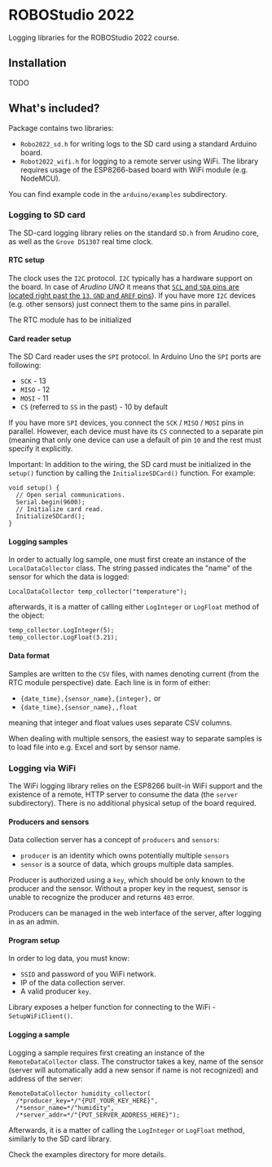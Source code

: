 # ROBOStudio 2022

Logging libraries for the ROBOStudio 2022 course.

## Installation

TODO

## What's included?

Package contains two libraries:

- `Robo2022_sd.h` for writing logs to the SD card using a standard Arduino
  board.
- `Robot2022_wifi.h` for logging to a remote server using WiFi. The library
  requires usage of the ESP8266-based board with WiFi module (e.g. NodeMCU).

You can find example code in the `arduino/examples` subdirectory.

### Logging to SD card

The SD-card logging library relies on the standard `SD.h` from Arudino core,
as well as the `Grove DS1307` real time clock.

#### RTC setup

The clock uses the `I2C` protocol. `I2C` typically has a hardware support on the
board. In case of *Arudino UNO* it means that [`SCL` and `SDA` pins are located
right past the `13`, `GND` and `AREF` pins](
https://docs.arduino.cc/static/5fa18e7fb884a8f6381a54dae4d87551/29114/uno-i2c.png)).
If you have more `I2C` devices (e.g. other sensors) just connect them to the
same pins in parallel.

The RTC module has to be initialized

#### Card reader setup

The SD Card reader uses the `SPI` protocol. In Arduino Uno the `SPI` ports are
following:
- `SCK` - 13
- `MISO` - 12
- `MOSI` - 11
- `CS` (referred to `SS` in the past) - 10 by default

If you have more `SPI` devices, you connect the `SCK` / `MISO` / `MOSI` pins in
parallel. However, each device must have its `CS` connected to a separate pin
(meaning that only one device can use a default of pin `10` and the rest must
specify it explicitly.

Important: In addition to the wiring, the SD card must be initialized in the
`setup()` function by calling the `InitializeSDCard()` function. For example:

```
void setup() {
  // Open serial communications.
  Serial.begin(9600);
  // Initialize card read.
  InitializeSDCard();
}
```

#### Logging samples

In order to actually log sample, one must first create an instance of the
`LocalDataCollector` class. The string passed indicates the "name" of the sensor
for which the data is logged:

```
LocalDataCollector temp_collector("temperature");
```

afterwards, it is a matter of calling either `LogInteger` or `LogFloat` method of the object:

```
temp_collector.LogInteger(5);
temp_collector.LogFloat(3.21);
```

#### Data format

Samples are written to the `CSV` files, with names denoting current (from the
RTC module perspective) date. Each line is in form of either:
- `{date_time},{sensor_name},{integer},`
or
- `{date_time},{sensor_name},,float`

meaning that integer and float values uses separate CSV columns.

When dealing with multiple sensors, the easiest way to separate samples is to
load file into e.g. Excel and sort by sensor name.


### Logging via WiFi

The WiFi logging library relies on the ESP8266 built-in WiFi support and the
existence of a remote, HTTP server to consume the data (the `server`
subdirectory). There is no additional physical setup of the board required.

#### Producers and sensors

Data collection server has a concept of `producers` and `sensors`:

- `producer` is an identity which owns potentially multiple `sensors`
- `sensor` is a source of data, which groups multiple data samples.

Producer is authorized using a `key`, which should be only known to the producer
and the sensor. Without a proper key in the request, sensor is unable to
recognize the producer and returns `403` error.

Producers can be managed in the web interface of the server, after logging
in as an admin.

#### Program setup

In order to log data, you must know:

- `SSID` and password of you WiFi network.
- IP of the data collection server.
- A valid producer `key`.

Library exposes a helper function for connecting to the WiFi -
`SetupWiFiClient()`.

#### Logging a sample

Logging a sample requires first creating an instance of the
`RemoteDataCollector` class. The constructor takes a key, name of the sensor
(server will automatically add a new sensor if name is not recognized)
and address of the server:

```
RemoteDataCollector humidity_collector(
  /*producer_key=*/"{PUT_YOUR_KEY_HERE}",
  /*sensor_name=*/"humidity",
  /*server_addr=*/"{PUT_SERVER_ADDRESS_HERE}");
```

Afterwards, it is a matter of calling the `LogInteger` or `LogFloat` method,
similarly to the SD card library.

Check the examples directory for more details.
